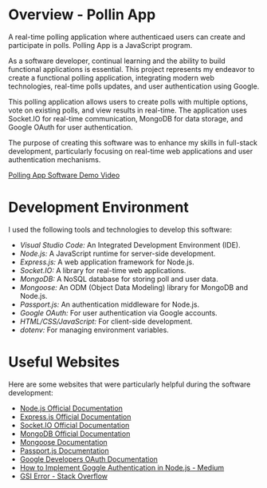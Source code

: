 # Overview - Pollin App

A real-time polling application where authenticaed users can create and participate in polls. Polling App is a JavaScript program.


As a software developer, continual learning and the ability to build functional applications is essential. This project represents my endeavor to create a functional polling application, integrating modern web technologies, real-time polls updates, and user authentication using Google.

This polling application allows users to create polls with multiple options, vote on existing polls, and view results in real-time. The application uses Socket.IO for real-time communication, MongoDB for data storage, and Google OAuth for user authentication.

The purpose of creating this software was to enhance my skills in full-stack development, particularly focusing on real-time web applications and user authentication mechanisms.

[Polling App Software Demo Video](https://youtu.be/zlImb7un9ww)

# Development Environment
I used the following tools and technologies to develop this software:

- *Visual Studio Code:* An Integrated Development Environment (IDE).
- *Node.js:* A JavaScript runtime for server-side development.
- *Express.js:* A web application framework for Node.js.
- *Socket.IO:* A library for real-time web applications.
- *MongoDB:* A NoSQL database for storing poll and user data.
- *Mongoose:* An ODM (Object Data Modeling) library for MongoDB and Node.js.
- *Passport.js:* An authentication middleware for Node.js.
- *Google OAuth:* For user authentication via Google accounts.
- *HTML/CSS/JavaScript:* For client-side development.
- *dotenv:* For managing environment variables.

# Useful Websites

Here are some websites that were particularly helpful during the software development:
* [Node.js Official Documentation](https://nodejs.org/en/docs/)
* [Express.js Official Documentation](https://expressjs.com/)
* [Socket.IO Official Documentation](https://socket.io/docs/)
* [MongoDB Official Documentation](https://docs.mongodb.com/)
* [Mongoose Documentation](https://mongoosejs.com/docs/)
* [Passport.js Documentation](http://www.passportjs.org/docs/)
* [Google Developers OAuth Documentation](https://developers.google.com/identity/protocols/oauth2)
* [How to Implement Goggle Authentication in Node.js - Medium](https://medium.com/@prashantramnyc/how-to-implement-google-authentication-in-node-js-using-passport-js-9873f244b55e)
* [GSI Error - Stack Overflow](https://stackoverflow.com/questions/68438293/the-given-origin-is-not-allowed-for-the-given-client-id-gsi)
